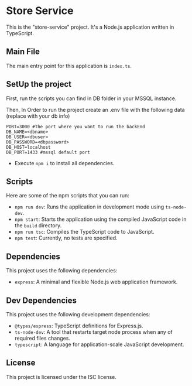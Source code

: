 # Store Service

This is the "store-service" project. It's a Node.js application written in TypeScript.

## Main File

The main entry point for this application is `index.ts`.

## SetUp the project

First, run the scripts you can find in DB folder in your MSSQL instance.

Then, In Order to run the project create an .env file with the following data (replace with your db info)

```
PORT=3000 #The port where you want to run the backEnd
DB_NAME=<dbname>
DB_USER=<dbuser>
DB_PASSWORD=<dbpassword>
DB_HOST=localhost
DB_PORT=1433 #mssql default port
```

- Execute `npm i` to install all dependencies.

## Scripts

Here are some of the npm scripts that you can run:

- `npm run dev`: Runs the application in development mode using `ts-node-dev`.
- `npm start`: Starts the application using the compiled JavaScript code in the `build` directory.
- `npm run tsc`: Compiles the TypeScript code to JavaScript.
- `npm test`: Currently, no tests are specified.

## Dependencies

This project uses the following dependencies:

- `express`: A minimal and flexible Node.js web application framework.

## Dev Dependencies

This project uses the following development dependencies:

- `@types/express`: TypeScript definitions for Express.js.
- `ts-node-dev`: A tool that restarts target node process when any of required files changes.
- `typescript`: A language for application-scale JavaScript development.

## License

This project is licensed under the ISC license.
